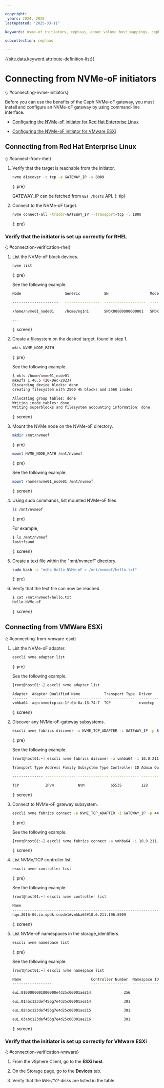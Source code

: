 ```yaml
---

copyright:
 years: 2024, 2025
lastupdated: "2025-03-11"

keywords: nvme-of initiators, cephaas, about volume host mappings, ceph as a service,

subcollection: cephaas

---
```

{{site.data.keyword.attribute-definition-list}}


# Connecting from NVMe-oF initiators
{: #connecting-nvme-initiators}

Before you can use the benefits of the Ceph NVMe-oF gateway, you must install and configure an NVMe-oF gateway by using command-line interface.

* [Configuring the NVMe-oF initiator for Red Hat Enterprise Linux](/docs/cephaas?topic=cephaas-about-volume-host-mappings#config-nvmeof-initiator-rhel)

* [Configuring the NVMe-oF initiator for VMware ESXi](/docs/cephaas?topic=cephaas-about-volume-host-mappings#config-nvmeof-initiator-vmware-esxi)


## Connecting from Red Hat Enterprise Linux
{: #connect-from-rhel}

1. Verify that the target is reachable from the initiator.

    ```sh
    nvme discover -t tcp -a GATEWAY_IP -s 8009
    ```
    {: pre}

    GATEWAY_IP can be fetched from `GET /hosts` API.
    {: tip}

1. Connect to the NVMe-oF target.

    ```sh
    nvme connect-all -traddr=GATEWAY_IP --transport=tcp -l 1800
    ```
    {: pre}


### Verify that the initiator is set up correctly for RHEL
{: #connection-verification-rhel}

1. List the NVMe-oF block devices.

    ```sh
    nvme list
    ```
    {: pre}

    See the following example.

    ```sh
    Node                    Generic           SN                   Model                   Namespace Usage                      Format           FW Rev

    ---------------------   ----------------  -------------------  ----------------------- --------- -------------------------- ---------------- --------

    /home/nvme01_node01     /home/ng1n1       SPDK00000000000001   SPDK bdev Controller    1          10.74  GB /  10.74  GB      4 KiB +  0 B   23.01

    ...
    ```
    {: screen}

1. Create a filesystem on the desired target, found in step 1.

    ```sh
    mkfs NVME_NODE_PATH
    ```
    {: pre}

    See the following example.

    ```sh
    $ mkfs /home/nvme01_node01
    mke2fs 1.46.5 (20-Dec-2023)
    Discarding device blocks: done
    Creating filesystem with 2560 4k blocks and 2560 inodes

    Allocating group tables: done
    Writing inode tables: done
    Writing superblocks and filesystem accounting information: done
    ```
    {: screen}

1. Mount the NVMe node on the NVMe-oF directory.

    ```sh
    mkdir /mnt/nvmeof
    ```
    {: pre}

    ```sh
    mount NVME_NODE_PATH /mnt/nvmeof
    ```
    {: pre}

    See the following example.

    ```sh
    mount /home/nvme01_node01 /mnt/nvmeof
    ```
    {: screen}

1. Using sudo commands, list mounted NVMe-oF files.

    ```sh
    ls /mnt/nvmeof
    ```
    {: pre}

    For example,
    ```sh
    $ ls /mnt/nvmeof
    lost+found
    ```
    {: screen}


1. Create a text file within the "mnt/nvmeof" directory.

    ```sh
    sudo bash -c "echo Hello NVMe-oF > /mnt/nvmeof/hello.txt"
    ```
    {: pre}

1. Verify that the text file can now be reached.

    ```sh
    $ cat /mnt/nvmeof/hello.txt
    Hello NVMe-oF
    ```
    {: screen}



## Connecting from VMWare ESXi
{: #connecting-from-vmware-esxi}


1. List the NVMe-oF adapter.

    ```sh
    esxcli nvme adapter list
    ```
    {: pre}

    See the following example.

    ```sh
    [root@host01:~] esxcli nvme adapter list

    Adapter  Adapter Qualified Name           Transport Type  Driver     Associated Devices
    -------  -------------------------------- --------------  ---------  ------------------
    vmhba64  aqn:nvmetcp:ac-1f-6b-0a-18-74-T  TCP             nvmetcp    vmnic0
    ```
    {: screen}

2. Discover any NVMe-oF-gateway subsystems.

    ```sh
    esxcli nvme fabrics discover -a NVME_TCP_ADAPTER -i GATEWAY_IP -p 8009
    ```
    {: pre}

    See the following example.

    ```sh
    [root@host01:~] esxcli nvme fabrics discover -a vmhba64 -i 10.0.211.196 -p 8009

    Transport Type Address Family Subsystem Type Controller ID Admin Queue Max Size Transport Address Transport Service ID Subsystem NQN              Connected

    -------------- -------------- -------------- ------------- -------------------- ----------------- -------------------- -------------------------- ---------

    TCP            IPv4           NVM            65535         128                   10.0.211.196     8009                 nqn.2016-06.io.spdk:cnode1  false
    ```
    {: screen}

3. Connect to NVMe-oF gateway subsystem.

    ```sh
    esxcli nvme fabrics connect -a NVME_TCP_ADAPTER -i GATEWAY_IP -p 4420 -s SUBSYSTEM_NQN
    ```
    {: pre}

    See the following example.

    ```sh
    [root@host01:~] esxcli nvme fabrics connect -a vmhba64 -i 10.0.211.196 -p 4420 -s nqn.2016-06.io.spdk:cnode1
    ```
    {: screen}

4. List NVMe/TCP controller list.

    ```sh
    esxcli nvme controller list
    ```
    {: pre}

    See the following example.

    ```sh
    [root@host01:~] esxcli nvme controller list

    Name                                                                                        Controller Number  Adapter  Transport Type  Is Online
    ------------------------------------------------------------------------------------------  -----------------  -------  --------------  ---------
    nqn.2016-06.io.spdk:cnode1#vmhba64#10.0.211.196:8009                                                      301  vmhba64  TCP                  true
    ```
    {: screen}

5. List NVMe-oF namespaces in the storage_identifiers.

    ```sh
    esxcli nvme namespace list
    ```
    {: pre}

    See the following example.

    ```sh
    [root@host01:~] esxcli nvme namespace list

    Name                                Controller Number  Namespace ID  Block Size  Capacity in MB
    ------------------                  -----------------  ------------  ----------  --------------

    eui.0100000001000000e4d25c00001ae214               256             1         512          953869

    eui.01abc123def456g7e4d25c00001ae214               301             1         512             500

    eui.02abc123def456g7e4d25c00001ae215               301             2         512             500

    eui.03abc123def456g7e4d25c00001ae216               301             3         512             500
    ```
    {: screen}




### Verify that the initiator is set up correctly for VMware ESXi
{: #connection-verification-vmware}

1. From the vSphere Client, go to the **ESXi host**.

2. On the Storage page, go to the **Devices** tab.

3. Verify that the `NVMe/TCP` disks are listed in the table.
